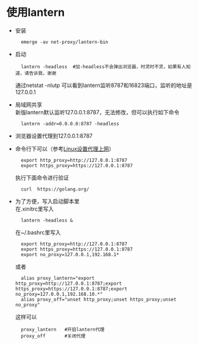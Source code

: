 # 使用lantern
* 安装

        emerge -av net-proxy/lantern-bin
* 启动

        lantern -headless  #加-headless不会弹出浏览器，时灵时不灵，如果有人知道，请告诉我，谢谢
    通过netstat -nlutp 可以看到lantern监听8787和16823端口，监听的地址是127.0.0.1
* 局域网共享  
    新版lantern默认监听127.0.0.1:8787，无法修改，但可以执行如下命令

        lantern -addr=0.0.0.0:8787 -headless
* 浏览器设置代理到127.0.0.1:8787
* 命令行下可以（参考[Linux设置代理上网](http://blog.163.com/likaifeng@126/blog/static/320973102012221111622825/)）

        export http_proxy=http://127.0.0.1:8787
        export https_proxy=https://127.0.0.1:8787
    执行下面命令进行验证

        curl  https://golang.org/
* 为了方便，写入启动脚本里  
    在.xinitrc里写入
    
        lantern -headless &
    在~/.bashrc里写入
    
        export http_proxy=http://127.0.0.1:8787
        export https_proxy=https://127.0.0.1:8787
        export no_proxy=127.0.0.1,192.168.1*
    或者

        alias proxy_lantern="export http_proxy=http://127.0.0.1:8787;export https_proxy=https://127.0.0.1:8787;export no_proxy=127.0.0.1,192.168.10.*"
        alias proxy_off="unset http_proxy;unset https_proxy;unset no_proxy"

    这样可以
        
        proxy_lantern   #开启lantern代理
        proxy_off       #关闭代理

